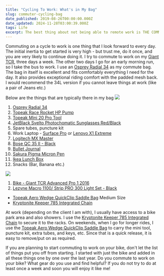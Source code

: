 ```yaml
---
title: "Cycling To Work: What's in My Bag"
slug: commuter-cycling-bag
date_published: 2019-08-26T00:00:00.000Z
date_updated: 2024-11-28T03:00:39.000Z
tags: Life
excerpt: The best thing about not being able to remote work is THE COMMUTE
---
```


Commuting on a cycle to work is one thing that I look forward to every day. The initial inertia to get started is very high - but trust me, do it once, and you are very likely to continue doing it. I try to commute to work on my [Giant TCR](https://www.giant-bicycles.com/au/tcr-advanced-pro-1-2016), three days a week. The other two days I go for an early morning run, so I take the bus to work. I use an [Osprey Radial 34](https://www.osprey.com/au/en/product/radial-34-RADIAL34.html) as my commute bag. The bag in itself is excellent and fits comfortably everything I need for the day. It also provides exceptional riding comfort with the padded mesh back. I would recommend the 34L version if you cannot leave things at work (like a pair of Jeans etc.)

Below are the things that are typically there in my bag
![](__GHOST_URL__/content/images/cycle_commuter.jpg)
1. [Osprey Radial 34](https://www.osprey.com/au/en/product/radial-34-RADIAL34.html)
2. [Topeak Race Rocket HP Pump](https://www.topeak.com/global/en/products/mini-pumps/386-racerocket-hp)
3. [Topeak Mini 20 Pro Tool](https://www.topeak.com/global/en/products/mini-tools/340-mini-20-pro)
4. [JetBlack Svelto Photochomatic Sunglasses Red/Black](https://www.jetblackproducts.com/products/JBSG-SVEL-BD-FCP)
5. Spare tubes, puncture kit
6. Work Laptop - [Surface Pro](https://www.microsoft.com/en-au/p/surface-pro-5th-gen/8nkt9wttrbjk?activetab=pivot%3aoverviewtab) or [Lenovo X1 Extreme](https://www.lenovo.com/au/en/laptops/thinkpad/thinkpad-x/X1-Extreme-Gen-2/p/22TP2TXX1E2)
7. [Logitech MX Master](__GHOST_URL__/blog/review-six-months-and-counting-logitech-mx-master/)
8. [Bose QC 35 II - Black](https://www.bose.com.au/en_au/products/headphones/over_ear_headphones/quietcomfort-35-wireless-ii.html)
9. [Bullet Journal](https://www.officeworks.com.au/shop/officeworks/p/otto-a5-bullet-journal-240-page-black-fbp9909)
10. [Sakura Pigma Micron Pen](https://www.pigmamicron.com)
11. [Ikea Lunch Box](https://www.amazon.com/Ikea-packs-dark-turquoise-%C2%BDx5x2/dp/B074J5J5R6)
12. Snacks (Bar, Banana etc.)

![](__GHOST_URL__/content/images/cycle.jpg)
1. [Bike - Giant TCR Advanced Pro 1 2016](https://www.giant-bicycles.com/au/tcr-advanced-pro-1-2016)
2. [Lezyne Macro 1100/ Strip PRO 300 Light Set - Black](https://www.amazon.com/LEZYNE-Macro-Drive-1100XL-Strip/dp/B071W3V15M/)

- [Topeak Aero Wedge QuickClip Saddle Bag](https://www.topeak.com/global/de/products/saddle-bags/129-aero-wedge-pack) Medium Size
- [Kryptonite Keeper 785 Integrated Chain](https://www.kryptonitelock.com/en/products/product-information/current-key/000853.html)

At work (depending on the client I am with), I usually have access to a bike park area and also showers. I use the [Kryptonite Keeper 785 Integrated Chain](https://www.kryptonitelock.com/en/products/product-information/current-key/000853.html) to secure it to the racks. On weekends, when I go for longer rides, I use the [Topeak Aero Wedge QuickClip Saddle Bag](https://www.topeak.com/global/de/products/saddle-bags/129-aero-wedge-pack) to carry the mini tool, puncture kit, extra tubes, and keys, etc. Since that is a quick release, it is easy to remove/put on as required.

If you are planning to start commuting to work on your bike, don't let the list of things put you off from starting. I started with just the bike and added in all these things one by one over the last year. Do you commute to work on your bike? What gear do you use and find helpful? If you do not try to do at least once a week and soon you will enjoy it like me!
